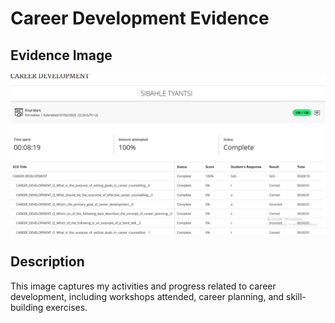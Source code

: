 # Career Development Evidence

## Evidence Image
![Career Development](career.png)

## Description
This image captures my activities and progress related to career development, including workshops attended, career planning, and skill-building exercises.
